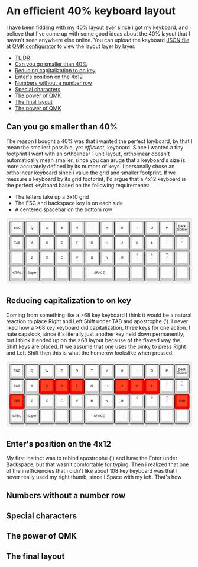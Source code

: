 # An efficient 40% keyboard layout
I have been fiddling with my 40% layout ever since i got my keyboard, and I believe that I've come up with some good ideas about the 40% layout that I haven't seen anywhere else online. You can upload the keyboard [JSON file](https://github.com/EdvardSire/keyboard/blob/master/niu_mini_layout_planck_mit_mine.json) at [QMK configurator](https://config.qmk.fm/#/) to view the layout layer by layer.

* [TL;DR](https://github.com/EdvardSire/keyboard#the-final-layout)
* [Can you go smaller than 40%]()
* [Reducing capitalization to on key]()
* [Enter's position on the 4x12]()
* [Numbers without a number row]()
* [Special characters]()
* [The power of QMK]()
* [The final layout]()
* [The power of QMK](https://github.com/EdvardSire/keyboard#the-power-of-qmk)

## Can you go smaller than 40%
The reason I bought a 40% was that i wanted the perfect keyboard, by that I mean the smallest possible, yet *efficient*, keyboard. Since i wanted a tiny footprint I went with an ortholinear 1 unit layout, ortholinear doesn't automatically mean smaller, since you can aruge that a keyboard's size is more accurately defined by its number of keys. I personally chose an ortholinear keyboard since i value the grid and smaller footprint. If we messure a keyboard by its grid footprint, I'd argue that a 4x12 keyboard is the perfect keyboard based on the following requirements:

* The letters take up a 3x10 grid
* The ESC and backspace key is on each side
* A centered spacebar on the bottom row

![Initial keyboard](/images/keyboard-layout-initial.png)

## Reducing capitalization to on key
Coming from something like a >68 key keyboard I think it would be a natural reaction to place Right and Left Shift under TAB and apostrophe ('). I never liked how a >68 key keyboard did capitalization, three keys for one action. I hate capslock, since it's literally just another key held down permanently, but I think it ended up on the >68 layout because of the flawed way the Shift keys are placed. If we assume that one uses the pinky to press Right and Left Shift then this is what the homerow lookslike when pressed:

![Shiftkey homerow](/images/keyboard-layout-shiftkey-homerow.png)

## Enter's position on the 4x12
My first instinct was to rebind apostrophe (') and have the Enter under Backspace, but that wasn't comfortable for typing. Then i realized that one of the inefficiencies that i didn't like about 108 key keyboard was that I never really used my right thumb, since i Space with my left. That's how
## Numbers without a number row
## Special characters
## The power of QMK
## The final layout


